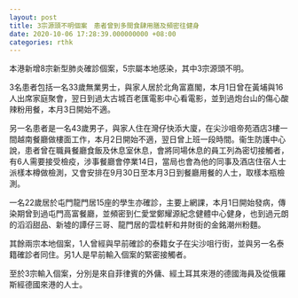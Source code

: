 ```yaml
---
layout: post
title: 3宗源頭不明個案　患者曾到多間食肆用膳及頻密往健身
date: 2020-10-06 17:28:39.000000000 +08:00
categories: rthk
---
```


本港新增8宗新型肺炎確診個案，5宗屬本地感染，其中3宗源頭不明。

3名患者包括一名33歲無業男士，與家人居於北角富嘉閣，本月1日曾在黃埔與16人出席家庭聚會，翌日到過太古城百老匯電影中心看電影，並到過炮台山的傷心酸辣粉用餐，本月3日開始不適。

另一名患者是一名43歲男子，與家人住在灣仔快添大廈，在尖沙咀帝苑酒店3樓一間越南餐廳做樓面工作，本月2日開始不適，翌日曾上班一段時間。衞生防護中心說，患者曾在職員餐廳食飯及休息室休息，會將同場休息的員工列為密切接觸者，有6人需要接受檢疫，涉事餐廳會停業14日，當局也會為他的同事及酒店住宿人士派樣本樽做檢測，又會安排在9月30日至本月3日到餐廳用餐的人士，取樣本瓶檢測。

一名22歲居於屯門龍門居15座的學生亦確診，主要上網課，本月1日開始發病，傳染期曾到過屯門高富餐廳，並頻密到仁愛堂鄭耀源紀念健體中心健身，也到過元朗的滔滔甜品、新墟的譚仔三哥、龍門居的雲桂軒和井財街的金銘潮州粉麵。

其餘兩宗本地個案，1人曾經與早前確診的泰籍女子在尖沙咀行街，並與另一名泰籍確診者同住。另1人是早前輸入個案的緊密接觸者。

至於3宗輸入個案，分別是來自菲律賓的外傭、經土耳其來港的德國海員及從俄羅斯經德國來港的人士。
